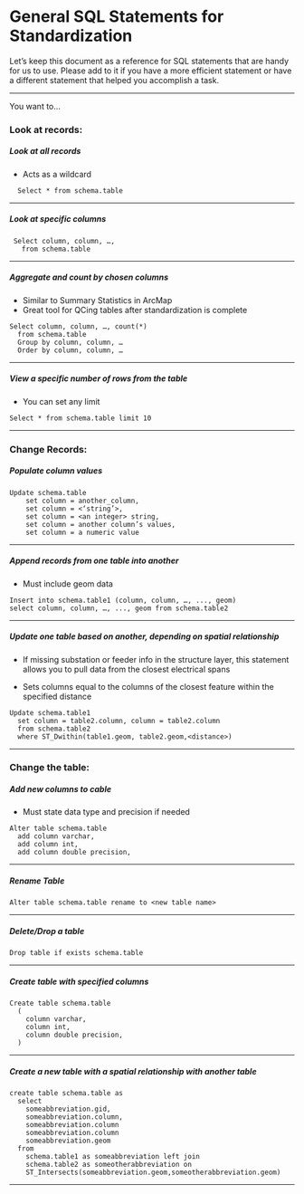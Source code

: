 # General SQL Statements for Standardization

Let’s keep this document as a reference for SQL statements that are handy for us to use. Please add to it if you have a more efficient statement or have a different statement that helped you accomplish a task. 

---

You want to…

### Look at records:


##### Look at all records

* Acts as a wildcard

``` 
  Select * from schema.table
``` 
---

##### Look at specific columns

  ``` 
   Select column, column, …, 
     from schema.table
  ```  

--- 

##### Aggregate and count by chosen columns

* Similar to Summary Statistics in ArcMap
* Great tool for QCing tables after standardization is complete

``` 
Select column, column, …, count(*) 
  from schema.table
  Group by column, column, …
  Order by column, column, … 
```  
  
---

##### View a specific number of rows from the table

* You can set any limit 

```  
Select * from schema.table limit 10 
```  
  

--- 

### Change Records:

##### Populate column values
``` 
Update schema.table
    set column = another_column,
    set column = <‘string’>,
    set column = <an integer> string,
    set column = another column’s values,
    set column = a numeric value
``` 
---

##### Append records from one table into another

* Must include geom data

``` 
Insert into schema.table1 (column, column, …, ..., geom) 
select column, column, …, ..., geom from schema.table2
``` 

---

##### Update one table based on another, depending on spatial relationship

* If missing substation or feeder info in the structure layer, this statement allows you to pull data from the closest electrical spans 

* Sets columns equal to the columns of the closest feature within the specified distance 

``` 
Update schema.table1
  set column = table2.column, column = table2.column
  from schema.table2
  where ST_Dwithin(table1.geom, table2.geom,<distance>)
```  

---

### Change the table:

##### Add new columns to cable

* Must state data type and precision if needed

``` 
Alter table schema.table
  add column varchar, 
  add column int,
  add column double precision,
``` 

---
  
##### Rename Table
```
Alter table schema.table rename to <new table name>
``` 

---

##### Delete/Drop a table

```
Drop table if exists schema.table 
```

---

##### Create table with specified columns

``` 
Create table schema.table 
  (
    column varchar, 
    column int,
    column double precision,
  )
``` 

---

##### Create a new table with a spatial relationship with another table

```     
create table schema.table as
  select 
    someabbreviation.gid, 
    someabbreviation.column, 
    someabbreviation.column
    someabbreviation.column
    someabbreviation.geom
  from 
    schema.table1 as someabbreviation left join
    schema.table2 as someotherabbreviation on
    ST_Intersects(someabbreviation.geom,someotherabbreviation.geom)
``` 
 
--- 
